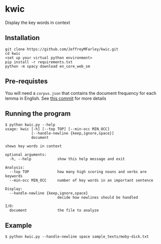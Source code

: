 # kwic
Display the key words in context

## Installation

```
git clone https://github.com/JeffreyMFarley/kwic.git
cd kwic
<set up your virtual python environment>
pip install -r requirements.txt
python -m spacy download en_core_web_sm
```

## Pre-requistes

You will need a `corpus.json` that contains the document frequency for each lemma in English.
See [this commit](https://github.com/JeffreyMFarley/kwic/commit/78264556ad39623aaaf36b7127f65ef24ecc4bc6) for more details

## Running the program

```
$ python kwic.py --help                                                 
usage: kwic [-h] [--top TOP] [--min-occ MIN_OCC]
            [--handle-newline {keep,ignore,space}]
            document

shows key words in context

optional arguments:
  -h, --help            show this help message and exit

Analysis:
  --top TOP             how many high scoring nouns and verbs are keywords
  --min-occ MIN_OCC     number of key words in an important sentence

Display:
  --handle-newline {keep,ignore,space}
                        decide how newlines should be handled

I/O:
  document              the file to analyze
```

## Example

```
$ python kwic.py --handle-newline space sample_texts/moby-dick.txt                     
```
